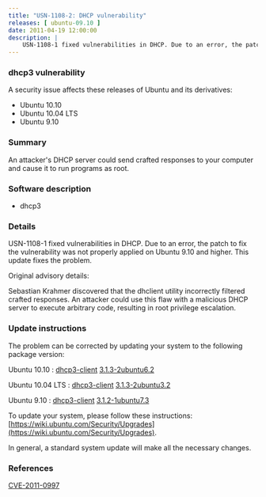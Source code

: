 ```yaml
---
title: "USN-1108-2: DHCP vulnerability"
releases: [ ubuntu-09.10 ]
date: 2011-04-19 12:00:00
description: |
    USN-1108-1 fixed vulnerabilities in DHCP. Due to an error, the patch to fix the vulnerability was not properly applied on Ubuntu 9.10 and higher. This update fixes the problem.
--- 
```

 
### dhcp3 vulnerability

A security issue affects these releases of Ubuntu and its derivatives:

* Ubuntu 10.10
* Ubuntu 10.04 LTS
* Ubuntu 9.10

### Summary

An attacker&#39;s DHCP server could send crafted responses to your computer and cause it to run programs as root.

### Software description

* dhcp3 

### Details

USN-1108-1 fixed vulnerabilities in DHCP. Due to an error, the patch to fix the vulnerability was not properly applied on Ubuntu 9.10 and higher. This update fixes the problem.

Original advisory details:

 Sebastian Krahmer discovered that the dhclient utility incorrectly filtered crafted responses. An attacker could use this flaw with a malicious DHCP server to execute arbitrary code, resulting in root privilege escalation. 

### Update instructions

The problem can be corrected by updating your system to the following package version:

Ubuntu 10.10
 : [dhcp3-client](https://launchpad.net/ubuntu/+source/dhcp3) <span> [3.1.3-2ubuntu6.2](https://launchpad.net/ubuntu/+source/dhcp3/3.1.3-2ubuntu6.2) </span> 

Ubuntu 10.04 LTS
 : [dhcp3-client](https://launchpad.net/ubuntu/+source/dhcp3) <span> [3.1.3-2ubuntu3.2](https://launchpad.net/ubuntu/+source/dhcp3/3.1.3-2ubuntu3.2) </span> 

Ubuntu 9.10
 : [dhcp3-client](https://launchpad.net/ubuntu/+source/dhcp3) <span> [3.1.2-1ubuntu7.3](https://launchpad.net/ubuntu/+source/dhcp3/3.1.2-1ubuntu7.3) </span> 

To update your system, please follow these instructions: [https://wiki.ubuntu.com/Security/Upgrades](https://wiki.ubuntu.com/Security/Upgrades).

In general, a standard system update will make all the necessary changes. 

### References

 [CVE-2011-0997](http://people.ubuntu.com/~ubuntu-security/cve/CVE-2011-0997)
 
